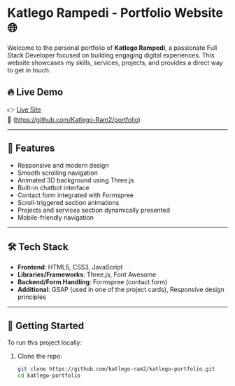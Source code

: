 # Katlego Rampedi - Portfolio Website 🌐

Welcome to the personal portfolio of **Katlego Rampedi**, a passionate Full Stack Developer focused on building engaging digital experiences. This website showcases my skills, services, projects, and provides a direct way to get in touch.

## 🔥 Live Demo

👉 [Live Site](#)  
🚧 (https://github.com/Katlego-Ram2/portfolio)

---

## 📌 Features

- Responsive and modern design
- Smooth scrolling navigation
- Animated 3D background using Three.js
- Built-in chatbot interface
- Contact form integrated with Formspree
- Scroll-triggered section animations
- Projects and services section dynamically presented
- Mobile-friendly navigation

---

## 🛠️ Tech Stack

- **Frontend**: HTML5, CSS3, JavaScript
- **Libraries/Frameworks**: Three.js, Font Awesome
- **Backend/Form Handling**: Formspree (contact form)
- **Additional**: GSAP (used in one of the project cards), Responsive design principles

---

## 🚀 Getting Started

To run this project locally:

1. Clone the repo:
   ```bash
   git clone https://github.com/katlego-ram2/katlego-portfolio.git
   cd katlego-portfolio

